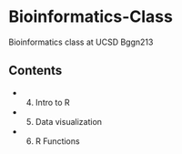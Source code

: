 # Bioinformatics-Class

Bioinformatics class at UCSD Bggn213

## Contents

- 04. Intro to R
- 05. Data visualization
- 06. R Functions
